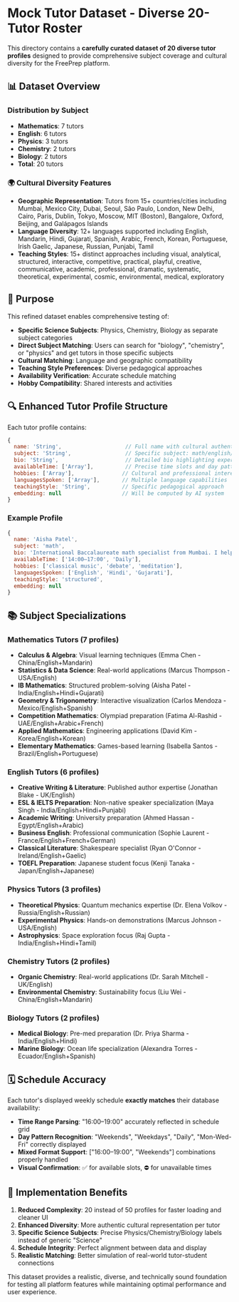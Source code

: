 # Mock Tutor Dataset - Diverse 20-Tutor Roster

This directory contains a **carefully curated dataset of 20 diverse tutor profiles** designed to provide comprehensive subject coverage and cultural diversity for the FreePrep platform.

## 📊 Dataset Overview

### Distribution by Subject
- **Mathematics**: 7 tutors
- **English**: 6 tutors  
- **Physics**: 3 tutors
- **Chemistry**: 2 tutors
- **Biology**: 2 tutors
- **Total**: 20 tutors

### 🌍 Cultural Diversity Features
- **Geographic Representation**: Tutors from 15+ countries/cities including Mumbai, Mexico City, Dubai, Seoul, São Paulo, London, New Delhi, Cairo, Paris, Dublin, Tokyo, Moscow, MIT (Boston), Bangalore, Oxford, Beijing, and Galápagos Islands
- **Language Diversity**: 12+ languages supported including English, Mandarin, Hindi, Gujarati, Spanish, Arabic, French, Korean, Portuguese, Irish Gaelic, Japanese, Russian, Punjabi, Tamil
- **Teaching Styles**: 15+ distinct approaches including visual, analytical, structured, interactive, competitive, practical, playful, creative, communicative, academic, professional, dramatic, systematic, theoretical, experimental, cosmic, environmental, medical, exploratory

## 🎯 Purpose
This refined dataset enables comprehensive testing of:
- **Specific Science Subjects**: Physics, Chemistry, Biology as separate subject categories
- **Direct Subject Matching**: Users can search for "biology", "chemistry", or "physics" and get tutors in those specific subjects
- **Cultural Matching**: Language and geographic compatibility
- **Teaching Style Preferences**: Diverse pedagogical approaches
- **Availability Verification**: Accurate schedule matching
- **Hobby Compatibility**: Shared interests and activities

## 🔍 Enhanced Tutor Profile Structure

Each tutor profile contains:

```javascript
{
  name: 'String',                    // Full name with cultural authenticity
  subject: 'String',                 // Specific subject: math/english/physics/chemistry/biology
  bio: 'String',                     // Detailed bio highlighting expertise and background
  availableTime: ['Array'],          // Precise time slots and day patterns
  hobbies: ['Array'],               // Cultural and professional interests
  languagesSpoken: ['Array'],       // Multiple language capabilities
  teachingStyle: 'String',          // Specific pedagogical approach
  embedding: null                   // Will be computed by AI system
}
```

### Example Profile
```javascript
{
  name: 'Aisha Patel',
  subject: 'math',
  bio: 'International Baccalaureate math specialist from Mumbai. I help students excel in advanced mathematics through structured problem-solving approaches.',
  availableTime: ['14:00–17:00', 'Daily'],
  hobbies: ['classical music', 'debate', 'meditation'],
  languagesSpoken: ['English', 'Hindi', 'Gujarati'],
  teachingStyle: 'structured',
  embedding: null
}
```

## 📚 Subject Specializations

### Mathematics Tutors (7 profiles)
- **Calculus & Algebra**: Visual learning techniques (Emma Chen - China/English+Mandarin)
- **Statistics & Data Science**: Real-world applications (Marcus Thompson - USA/English)
- **IB Mathematics**: Structured problem-solving (Aisha Patel - India/English+Hindi+Gujarati)
- **Geometry & Trigonometry**: Interactive visualization (Carlos Mendoza - Mexico/English+Spanish)
- **Competition Mathematics**: Olympiad preparation (Fatima Al-Rashid - UAE/English+Arabic+French)
- **Applied Mathematics**: Engineering applications (David Kim - Korea/English+Korean)
- **Elementary Mathematics**: Games-based learning (Isabella Santos - Brazil/English+Portuguese)

### English Tutors (6 profiles)
- **Creative Writing & Literature**: Published author expertise (Jonathan Blake - UK/English)
- **ESL & IELTS Preparation**: Non-native speaker specialization (Maya Singh - India/English+Hindi+Punjabi)
- **Academic Writing**: University preparation (Ahmed Hassan - Egypt/English+Arabic)
- **Business English**: Professional communication (Sophie Laurent - France/English+French+German)
- **Classical Literature**: Shakespeare specialist (Ryan O'Connor - Ireland/English+Gaelic)
- **TOEFL Preparation**: Japanese student focus (Kenji Tanaka - Japan/English+Japanese)

### Physics Tutors (3 profiles)
- **Theoretical Physics**: Quantum mechanics expertise (Dr. Elena Volkov - Russia/English+Russian)
- **Experimental Physics**: Hands-on demonstrations (Marcus Johnson - USA/English)
- **Astrophysics**: Space exploration focus (Raj Gupta - India/English+Hindi+Tamil)

### Chemistry Tutors (2 profiles)
- **Organic Chemistry**: Real-world applications (Dr. Sarah Mitchell - UK/English)
- **Environmental Chemistry**: Sustainability focus (Liu Wei - China/English+Mandarin)

### Biology Tutors (2 profiles)
- **Medical Biology**: Pre-med preparation (Dr. Priya Sharma - India/English+Hindi)
- **Marine Biology**: Ocean life specialization (Alexandra Torres - Ecuador/English+Spanish)

## 🗓️ Schedule Accuracy

Each tutor's displayed weekly schedule **exactly matches** their database availability:
- **Time Range Parsing**: "16:00–19:00" accurately reflected in schedule grid
- **Day Pattern Recognition**: "Weekends", "Weekdays", "Daily", "Mon-Wed-Fri" correctly displayed
- **Mixed Format Support**: ["16:00–19:00", "Weekends"] combinations properly handled
- **Visual Confirmation**: ✅ for available slots, ⛔ for unavailable times

## 🚀 Implementation Benefits

1. **Reduced Complexity**: 20 instead of 50 profiles for faster loading and cleaner UI
2. **Enhanced Diversity**: More authentic cultural representation per tutor
3. **Specific Science Subjects**: Precise Physics/Chemistry/Biology labels instead of generic "Science"
4. **Schedule Integrity**: Perfect alignment between data and display
5. **Realistic Matching**: Better simulation of real-world tutor-student connections

This dataset provides a realistic, diverse, and technically sound foundation for testing all platform features while maintaining optimal performance and user experience. 